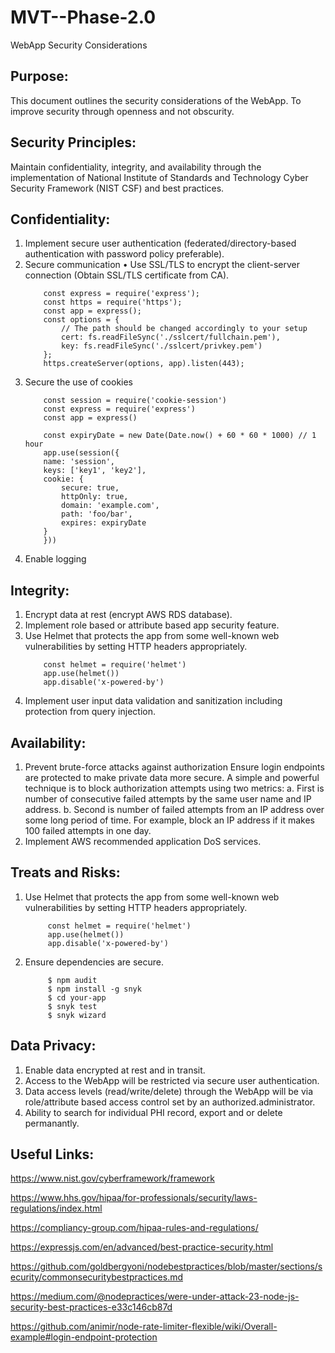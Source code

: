 # MVT--Phase-2.0
WebApp Security Considerations

## **Purpose:**

This document outlines the security considerations of the WebApp. To improve security through openness and not obscurity.

## **Security Principles:**

Maintain confidentiality, integrity, and availability through the implementation of National Institute of Standards and Technology Cyber Security Framework (NIST CSF) and best practices.

## **Confidentiality:**

1. Implement secure user authentication (federated/directory-based authentication with password policy preferable).
2. Secure communication
    • Use SSL/TLS to encrypt the client-server connection (Obtain SSL/TLS certificate from CA).
    ```
        const express = require('express');
        const https = require('https');
        const app = express();
        const options = {
            // The path should be changed accordingly to your setup
            cert: fs.readFileSync('./sslcert/fullchain.pem'),
            key: fs.readFileSync('./sslcert/privkey.pem')
        };
        https.createServer(options, app).listen(443);
    ```
3. Secure the use of cookies
    ```
        const session = require('cookie-session')
        const express = require('express')
        const app = express()

        const expiryDate = new Date(Date.now() + 60 * 60 * 1000) // 1 hour
        app.use(session({
        name: 'session',
        keys: ['key1', 'key2'],
        cookie: {
            secure: true,
            httpOnly: true,
            domain: 'example.com',
            path: 'foo/bar',
            expires: expiryDate
        }
        }))
    ```
4. Enable logging

## **Integrity:**

1. Encrypt data at rest (encrypt AWS RDS database).
2. Implement role based or attribute based app security feature.
3. Use Helmet that protects the app from some well-known web
    vulnerabilities by setting HTTP headers appropriately.
    ```
        const helmet = require('helmet')
        app.use(helmet())
        app.disable('x-powered-by')
    ```
4. Implement user input data validation and sanitization including protection from query injection.

## **Availability:**

1. Prevent brute-force attacks against authorization
Ensure login endpoints are protected to make private data more secure.
A simple and powerful technique is to block authorization attempts using two metrics:
    a. First is number of consecutive failed attempts by the same user name and IP address.
    b. Second is number of failed attempts from an IP address over some long period of time. For example, block an IP address if it makes 100 failed attempts in one day.
2. Implement AWS recommended application DoS services.

## **Treats and Risks:**

1. Use Helmet that protects the app from some well-known web
   vulnerabilities by setting HTTP headers appropriately.
   ```
        const helmet = require('helmet')
        app.use(helmet())
        app.disable('x-powered-by')
    ```
2. Ensure dependencies are secure.
   ```
        $ npm audit
        $ npm install -g snyk
        $ cd your-app
        $ snyk test
        $ snyk wizard
    ```
## **Data Privacy:**

1. Enable data encrypted at rest and in transit.
2. Access to the WebApp will be restricted via secure user authentication.
3. Data access levels (read/write/delete) through the WebApp will be  via role/attribute based access control set by an authorized.administrator.
4. Ability to search for individual PHI record, export and or delete permanantly.

## **Useful Links:**
https://www.nist.gov/cyberframework/framework

https://www.hhs.gov/hipaa/for-professionals/security/laws-regulations/index.html

https://compliancy-group.com/hipaa-rules-and-regulations/

https://expressjs.com/en/advanced/best-practice-security.html

https://github.com/goldbergyoni/nodebestpractices/blob/master/sections/security/commonsecuritybestpractices.md

https://medium.com/@nodepractices/were-under-attack-23-node-js-security-best-practices-e33c146cb87d

https://github.com/animir/node-rate-limiter-flexible/wiki/Overall-example#login-endpoint-protection


